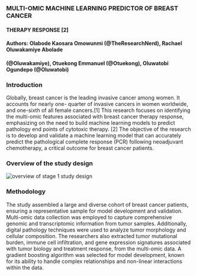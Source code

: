 

### MULTI-OMIC MACHINE LEARNING PREDICTOR OF BREAST CANCER
#### THERAPY RESPONSE [2]
#### Authors: Olabode Kaosara Omowunmi (@TheResearchNerd), Rachael Oluwakamiye Abolade
#### (@Oluwakamiye), Otuekong Emmanuel (@Otuekong), Oluwatobi Ogundepo (@Oluwatobi)

### Introduction
Globally, breast cancer is the leading invasive cancer among women. It accounts for nearly one-
quarter of invasive cancers in women worldwide, and one-sixth of all female cancers.[1]
This research focuses on identifying the multi-omic features associated with breast cancer
therapy   response,   emphasizing   on   the   need   to   build   machine   learning   models   to   predict
pathology end points of cytotoxic therapy. [2]
The objective  of the research is to develop and validate a machine learning model that can
accurately   predict   the   pathological   complete   response   (PCR)   following   neoadjuvant
chemotherapy, a critical outcome for breast cancer patients.

### Overview of the study design
![overview of stage 1 study design](https://media.springernature.com/full/springer-static/image/art%3A10.1038%2Fs41586-021-04278-5/MediaObjects/41586_2021_4278_Fig1_HTML.png?as=webp)

### Methodology
The study assembled a large and diverse cohort of breast cancer patients, ensuring a
representative sample for model development and validation.
Multi-omic   data   collection   was   employed  to   capture   comprehensive   genomic   and
transcriptomic   information   from   tumor   samples.   Additionally,   digital   pathology
techniques were used to analyze tumor morphology and cellular composition.
The researchers also extracted tumor mutational burden, immune cell infiltration, and
gene expression signatures associated with tumor biology and treatment response, from
the multi-omic data.
A gradient boosting algorithm was selected for model development, known for its ability
to handle complex relationships and non-linear interactions within the data.
